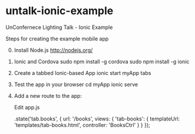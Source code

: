 untalk-ionic-example
====================

UnConfernece Lighting Talk - Ionic Example

Steps for creating the example mobile app

0. Install Node.js
  http://nodejs.org/

1. Ionic and Cordova
  sudo npm install -g cordova
  sudo npm install -g ionic

2. Create a tabbed Ionic-based App
  ionic start myApp tabs

3. Test the app in your browser
  cd myApp
  ionic serve

4. Add a new route to the app:

    Edit app.js

    .state('tab.books', {
      url: '/books',
      views: {
        'tab-books': {
          templateUrl: 'templates/tab-books.html',
          controller: 'BooksCtrl'
        }
      }
    });  

